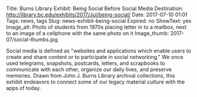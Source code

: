 Title: Burns Library Exhibit: Being Social Before Social Media
Destination: http://library.bc.edu/exhibits/2017/Jul/being-social/
Date: 2017-07-10 01:01 
Tags: news, tags 
Slug: news-exhibit-being-social
Expired: no
ShowText: yes
Image_alt: Photo of students from 1970s placing letter in to a mailbox, next to an image of a cellphone with the same photo on it
Image_thumb: 2017-07/social-thumbs.jpg

Social media is defined as "websites and applications which enable users to create and share content or to participate in social networking." We once used telegrams, snapshots, postcards, letters, and scrapbooks to communicate with each other, organize our daily lives, and preserve memories. Drawn from John J. Burns Library archival collections, this exhibit endeavors to connect some of our legacy material culture with the apps of today.